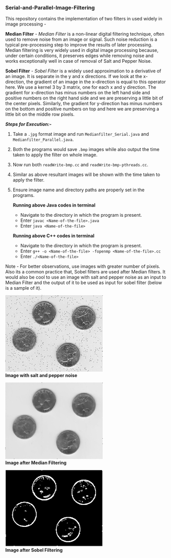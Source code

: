 ### Serial-and-Parallel-Image-Filtering

This repository contains the implementation of two filters in used widely in image processing - 

**Median Filter** - _Median Filter_ is a non-linear digital filtering technique, 
                    often used to remove noise from an image or signal. Such noise 
                    reduction is a typical pre-processing step to improve the 
                    results of later processing. Median filtering is very widely 
                    used in digital image processing because, under certain conditions,
                    it preserves edges while removing noise and works exceptionally well
                    in case of removal of Salt and Pepper Noise.
                   
**Sobel Filter** -  _Sobel Filter_ is a widely used approximation to a derivative of an image. 
                    It is separate in the y and x directions. If we look at the x-direction,
                    the gradient of an image in the x-direction is equal to this operator here. 
                    We use a kernel 3 by 3 matrix, one for each x and y direction. The gradient
                    for x-direction has minus numbers on the left hand side and positive numbers 
                    on the right hand side and we are preserving a little bit of the center pixels. 
                    Similarly, the gradient for y-direction has minus numbers on the bottom and positive
                    numbers on top and here we are preserving a little bit on the middle row pixels.

**_Steps for Execution:-_**
1. Take a `.jpg` format image and run `Medianfilter_Serial.java` and `Medianfilter_Parallel.java`.
2. Both the programs would save `.bmp` images while also output the time taken to apply the filter on whole image.
3. Now run both `readWrite-bmp.cc` and `readWrite-bmp-pthreads.cc`.
4. Similar as above resultant images will be shown with the time taken to apply the filter.
5. Ensure image name and directory paths are properly set in the programs.

    **Running above Java codes in terminal**
    - Navigate to the directory in which the program is present.
    - Enter `javac <Name-of-the-file>.java`
    - Enter `java <Name-of-the-file>`

    **Running above C++ codes in terminal**
    - Navigate to the directory in which the program is present.
    - Enter `g++ -o <Name-of-the-file> -fopenmp <Name-of-the-file>.cc`
    - Enter `./<Name-of-the-file>`
    
Note - For better observations, use images with greater number of pixels. Also its a common practice that,
       Sobel filters are used after Median filters. It would also be cool to use an image with salt and pepper noise as
       an input to Median Filter and the output of it to be used as input for sobel filter (below is a sample of it).

![Coins_Input](Coins1.jpeg)            
**Image with salt and pepper noise**



![Coins_Median](Coins2.bmp)            
**Image after Median Filtering**



![Coins_Sobel](Coins3.bmp)             
**Image after Sobel Filtering**
